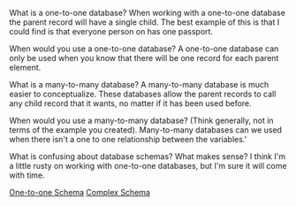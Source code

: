 


What is a one-to-one database?
When working with a one-to-one database the parent record will have a single child. The best example of this is that I could find is that everyone person on has one passport.

When would you use a one-to-one database?
A one-to-one database can only be used when you know that there will be one record for each parent element.

What is a many-to-many database?
A many-to-many database is much easier to conceptualize. These databases allow the parent records to call any child record that it wants, no matter if it has been used before.

When would you use a many-to-many database? (Think generally, not in terms of the example you created).
Many-to-many databases can we used when there isn't a one to one relationship between the variables.'

What is confusing about database schemas? What makes sense?
I think I'm a little rusty on working with one-to-one databases, but I'm sure it will come with time.

[One-to-one Schema](https://github.com/jthatcher96/phase-0/tree/master/week8/imgs/one.png)
[Complex Schema](https://github.com/jthatcher96/phase-0/tree/master/week8/imgs/complex.png)